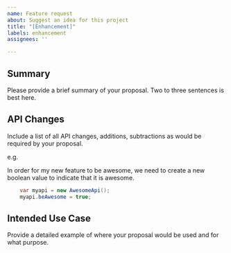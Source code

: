 ```yaml
---
name: Feature request
about: Suggest an idea for this project
title: "[Enhancement]"
labels: enhancement
assignees: ''

---
```


## Summary
Please provide a brief summary of your proposal. Two to three sentences is best here.

## API Changes

Include a list of all API changes, additions, subtractions as would be required by your proposal.

e.g.

In order for my new feature to be awesome, we need to create a new boolean value to indicate that it is awesome.

```csharp
    var myapi = new AwesomeApi();
    myapi.beAwesome = true;
```

## Intended Use Case
Provide a detailed example of where your proposal would be used and for what purpose.
